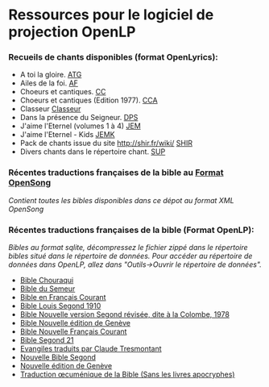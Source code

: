 # Ressources pour le logiciel de projection OpenLP


### Recueils de chants disponibles (format OpenLyrics):

- A toi la gloire.                                   [ATG](https://github.com/Honkey57/Ressources_OpenLP/raw/main/A_toi_la_gloire.7z)       
- Ailes de la foi.                                   [AF](https://github.com/Honkey57/Ressources_OpenLP/raw/main/Ailes_de_la_foi.7z)
- Choeurs et cantiques.                              [CC](https://github.com/Honkey57/Ressources_OpenLP/raw/main/Choeurs_et_cantiques.7z)
- Choeurs et cantiques (Edition 1977).               [CCA](https://github.com/Honkey57/Ressources_OpenLP/raw/main/Choeurs_et_cantiques_Edition_1977.7z)
- Classeur                                           [Classeur](https://github.com/Honkey57/Ressources_OpenLP/raw/main/Classeur.7z)
- Dans la présence du Seigneur.                      [DPS](https://github.com/Honkey57/Ressources_OpenLP/raw/main/Dans_la_pr%C3%A9sence_du_seigneur.7z)
- J'aime l'Eternel (volumes 1 à 4)                   [JEM](https://github.com/Honkey57/Ressources_OpenLP/raw/main/J'aime_l_Eternel_Volume_1-4.7z)
- J'aime l'Eternel - Kids                            [JEMK](https://github.com/Honkey57/Ressources_OpenLP/raw/main/J_aime_L_Eternel_Kids.7z)
- Pack de chants issue du site http://shir.fr/wiki/  [SHIR](https://github.com/Honkey57/Ressources_OpenLP/raw/main/Shir.7z)
- Divers chants dans le répertoire chant.            [SUP](https://github.com/Honkey57/Ressources_OpenLP/raw/main/Suppl%C3%A9ments.7z)


### Récentes traductions françaises de la bible au [Format OpenSong](https://github.com/Honkey57/Ressources_OpenLP/raw/main/Bibles_recentes_OpenSong.zip)
*Contient toutes les bibles disponibles dans ce dépot au format XML OpenSong*

### Récentes traductions françaises de la bible (Format OpenLP):

*Bibles au format sqlite, décompressez le fichier zippé dans le répertoire bibles situé dans le répertoire de données.
Pour accéder au répertoire de données dans OpenLP, allez dans "Outils->Ouvrir le répertoire de données".* 


- [Bible Chouraqui](https://github.com/Honkey57/Ressources_OpenLP/raw/main/Bible_Chouraqui.zip)
- [Bible du Semeur](https://github.com/Honkey57/Ressources_OpenLP/raw/main/Bible_du_Semeur.zip)
- [Bible en Français Courant](https://github.com/Honkey57/Ressources_OpenLP/raw/main/Bible_en_Francais_Courant.zip)
- [Bible Louis Segond 1910](https://github.com/Honkey57/Ressources_OpenLP/raw/main/Bible_Segond_1910.zip)
- [Bible Nouvelle version Segond révisée, dite à la Colombe, 1978](https://github.com/Honkey57/Ressources_OpenLP/raw/main/Bible_La_Colombe.zip)
- [Bible Nouvelle édition de Genève](https://github.com/Honkey57/Ressources_OpenLP/raw/main/Nouvelle_edition_de_Geneve.zip)
- [Bible Nouvelle Français Courant](https://github.com/Honkey57/Ressources_OpenLP/raw/main/Nouvelle_Bible_Segond.zip)
- [Bible Segond 21](https://github.com/Honkey57/Ressources_OpenLP/raw/main/Bible_Segond_21.zip)
- [Evangiles traduits par Claude Tresmontant](https://github.com/Honkey57/Ressources_OpenLP/raw/main/Evangiles_Tresmontant_Claude.zip)
- [Nouvelle Bible Segond](https://github.com/Honkey57/Ressources_OpenLP/raw/main/Nouvelle_Bible_Segond.zip)
- [Nouvelle édition de Genève](https://github.com/Honkey57/Ressources_OpenLP/raw/main/Nouvelle_edition_de_Geneve.zip)
- [Traduction œcuménique de la Bible (Sans les livres apocryphes)](https://github.com/Honkey57/Ressources_OpenLP/raw/main/Traduction_oecumenique_de_la_bible.zip)

